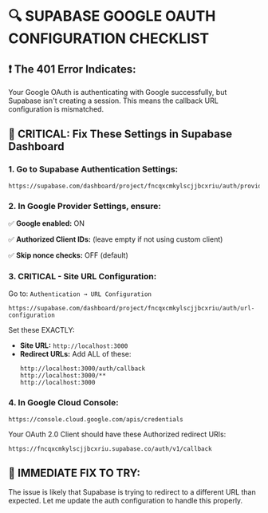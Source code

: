 # 🔍 SUPABASE GOOGLE OAUTH CONFIGURATION CHECKLIST

## ❗ The 401 Error Indicates:
Your Google OAuth is authenticating with Google successfully, but Supabase isn't creating a session. This means the callback URL configuration is mismatched.

## 🎯 **CRITICAL: Fix These Settings in Supabase Dashboard**

### 1. **Go to Supabase Authentication Settings:**
```
https://supabase.com/dashboard/project/fncqxcmkylscjjbcxriu/auth/providers
```

### 2. **In Google Provider Settings, ensure:**

✅ **Google enabled:** ON

✅ **Authorized Client IDs:** (leave empty if not using custom client)

✅ **Skip nonce checks:** OFF (default)

### 3. **CRITICAL - Site URL Configuration:**
Go to: `Authentication → URL Configuration`
```
https://supabase.com/dashboard/project/fncqxcmkylscjjbcxriu/auth/url-configuration
```

Set these EXACTLY:
- **Site URL:** `http://localhost:3000`
- **Redirect URLs:** Add ALL of these:
  ```
  http://localhost:3000/auth/callback
  http://localhost:3000/**
  http://localhost:3000
  ```

### 4. **In Google Cloud Console:**
```
https://console.cloud.google.com/apis/credentials
```

Your OAuth 2.0 Client should have these Authorized redirect URIs:
```
https://fncqxcmkylscjjbcxriu.supabase.co/auth/v1/callback
```

## 🔧 **IMMEDIATE FIX TO TRY:**

The issue is likely that Supabase is trying to redirect to a different URL than expected. Let me update the auth configuration to handle this properly.